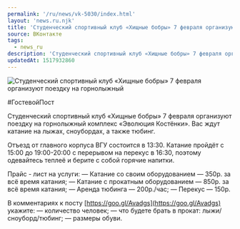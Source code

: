 ```yaml
---
permalink: '/ru/news/vk-5030/index.html'
layout: 'news.ru.njk'
title: 'Студенческий спортивный клуб «Хищные бобры» 7 февраля организуют поездку на горнолыжный комплекс «Эволюция Костёнки»'
source: ВКонтакте
tags:
  - news_ru
description: 'Студенческий спортивный клуб «Хищные бобры» 7 февраля организуют поездку на горнолыжный комплекс «Эволюция Костёнки»'
updatedAt: 1517932860
---
```

![Студенческий спортивный клуб «Хищные бобры» 7 февраля организуют поездку на горнолыжный](https://sun9-10.userapi.com/impf/c841232/v841232926/6e305/yrKQxuRfTds.jpg?size=1280x853&quality=96&proxy=1&sign=12273b2be2c5a337f48c921e77780a11&c_uniq_tag=70-dxDaXKzEBHI92vpNHGhKZcrQ7Km2WG8A3odr1lFg&type=album)

#ГостевойПост

Студенческий спортивный клуб «Хищные бобры» 7 февраля организуют поездку на горнолыжный комплекс «Эволюция Костёнки». Вас ждут катание на лыжах, сноубордах, а также тюбинг.

Отъезд от главного корпуса ВГУ состоится в 13:30. Катание пройдёт с 15:00 до 19:00-20:00 с перерывом на перекус в 16:30, поэтому одевайтесь теплеё и берите с собой горячие напитки.

Прайс - лист на услуги:
— Катание со своим оборудованием — 350р. за всё время катания;
— Катание с прокатным оборудованием — 850р. за всё время катания;
— Аренда тюбинга — 200р./час;
— Перекус — 150р.

В комментариях к посту [https://goo.gl/Avadgs](https://goo.gl/Avadgs) укажите:
— количество человек;
— что будете брать в прокат: лыжи/сноуборд/тюбинг;
— размеры обуви.
